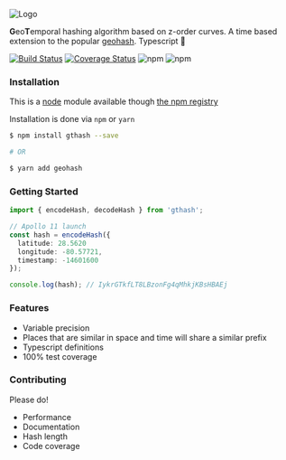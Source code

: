 ![Logo](https://i.imgur.com/0LJfZz3.png)

**G**eo**T**emporal hashing algorithm based on z-order curves.  A time based extension to the popular [geohash](http://geohash.org/).  Typescript 💙 

[![Build Status](https://travis-ci.com/ChrisChares/gthash.svg?branch=master)](https://travis-ci.com/ChrisChares/gthash)
[![Coverage Status](https://coveralls.io/repos/github/ChrisChares/gthash/badge.svg?branch=master)](https://coveralls.io/github/ChrisChares/gthash?branch=master)
![npm](https://img.shields.io/npm/v/gthash.svg)
![npm](https://img.shields.io/npm/dw/gthash.svg)

### Installation

This is a [node](https://nodejs.org/en/) module available though [the npm registry](https://www.npmjs.com/package/gthash)

Installation is done via `npm` or `yarn`

```bash
$ npm install gthash --save

# OR

$ yarn add geohash

```

### Getting Started

```typescript
import { encodeHash, decodeHash } from 'gthash';

// Apollo 11 launch
const hash = encodeHash({
  latitude: 28.5620
  longitude: -80.57721,
  timestamp: -14601600
});

console.log(hash); // IykrGTkfLT8LBzonFg4qMhkjKBsHBAEj
```

### Features

+ Variable precision
+ Places that are similar in space and time will share a similar prefix
+ Typescript definitions
+ 100% test coverage

### Contributing

Please do!  

+ Performance
+ Documentation
+ Hash length
+ Code coverage
